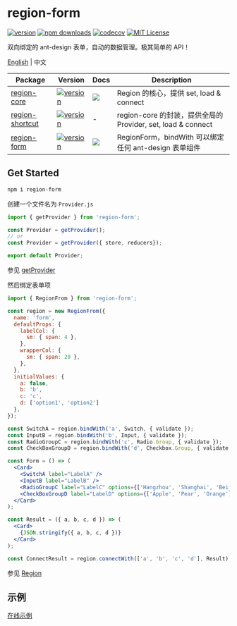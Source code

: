# region-form

[![version](https://img.shields.io/npm/v/redux-loadings.svg?style=flat-square)](http://npm.im/redux-loadings)
[![npm downloads](https://img.shields.io/npm/dm/redux-loadings.svg?style=flat-square)](https://www.npmjs.com/package/redux-loadings)
[![codecov](https://codecov.io/gh/dancerphil/redux-loadings/branch/develop/graph/badge.svg)](https://codecov.io/gh/dancerphil/redux-loadings)
[![MIT License](https://img.shields.io/npm/l/redux-loadings.svg?style=flat-square)](http://opensource.org/licenses/MIT)

双向绑定的 ant-design 表单，自动的数据管理。极其简单的 API！

[English](https://github.com/regionjs/region-core/blob/master/docs/README.md) | 中文

| Package | Version | Docs | Description |
| --- | --- | --- | --- |
| [region-core](https://github.com/regionjs/region-core) | [![version](https://img.shields.io/npm/v/region-core.svg?style=flat-square)](http://npm.im/region-core) | [![](https://img.shields.io/badge/API-blue.svg?style=flat-square)](https://github.com/regionjs/region-core/blob/master/docs/Document.md) | Region 的核心，提供 set, load & connect |
| [region-shortcut](https://github.com/regionjs/region-shortcut) | [![version](https://img.shields.io/npm/v/region-shortcut.svg?style=flat-square)](http://npm.im/region-shortcut) | - | region-core 的封装，提供全局的 Provider, set, load & connect |
| [region-form](https://github.com/regionjs/region-form) | [![version](https://img.shields.io/npm/v/region-form.svg?style=flat-square)](http://npm.im/region-form) | [![](https://img.shields.io/badge/API-blue.svg?style=flat-square)](https://github.com/regionjs/region-form/blob/master/README.md) | RegionForm，bindWith 可以绑定任何 ant-design 表单组件 |

## Get Started

```bash
npm i region-form
```

创建一个文件名为 `Provider.js`

```jsx harmony
import { getProvider } from 'region-form';

const Provider = getProvider();
// or
const Provider = getProvider({ store, reducers});

export default Provider;
```

参见 [getProvider](https://github.com/regionjs/region-core/blob/master/docs/PrivateAPI.md#getProvider)

然后绑定表单项

```jsx harmony
import { RegionFrom } from 'region-form';

const region = new RegionFrom({
  name: 'form',
  defaultProps: {
    labelCol: {
      sm: { span: 4 },
    },
    wrapperCol: {
      sm: { span: 20 },
    },
  },
  initialValues: {
    a: false,
    b: 'b',
    c: 'c',
    d: ['option1', 'option2']
  },
});

const SwitchA = region.bindWith('a', Switch, { validate });
const InputB = region.bindWith('b', Input, { validate });
const RadioGroupC = region.bindWith('c', Radio.Group, { validate });
const CheckBoxGroupD = region.bindWith('d', Checkbox.Group, { validate });

const Form = () => (
  <Card>
    <SwitchA label="LabelA" />
    <InputB label="LabelB" />
    <RadioGroupC label="LabelC" options={['Hangzhou', 'Shanghai', 'Beijing', 'Chengdu']} />
    <CheckBoxGroupD label="LabelD" options={['Apple', 'Pear', 'Orange']} />
  </Card>
);

const Result = ({ a, b, c, d }) => (
  <Card>
    {JSON.stringify({ a, b, c, d })}
  </Card>
);

const ConnectResult = region.connectWith(['a', 'b', 'c', 'd'], Result);
```

参见 [Region](https://github.com/regionjs/region-core/blob/master/docs/Document.md#Region)

## 示例

[在线示例](https://dancerphil.github.io/redux-loadings/#BindForm)
